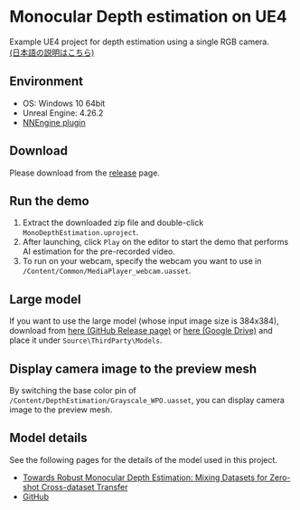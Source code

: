 # Monocular Depth estimation on UE4

Example UE4 project for depth estimation using a single RGB camera.  
[(日本語の説明はこちら)](https://akiya-research-institute.github.io/NNEngine-API/ja/demo-project-overview-depth-estimation/
)  

## Environment

- OS: Windows 10 64bit
- Unreal Engine: 4.26.2
- [NNEngine plugin](https://www.unrealengine.com/marketplace/product/74892c770dc149b1b5c4e872804e6ade)

## Download

Please download from the [release](https://github.com/Akiya-Research-Institute/Monocular-Depth-Estimation-on-UE4/releases) page.

## Run the demo

1. Extract the downloaded zip file and double-click `MonoDepthEstimation.uproject`.  
2. After launching, click `Play` on the editor to start the demo that performs AI estimation for the pre-recorded video.
3. To run on your webcam, specify the webcam you want to use in `/Content/Common/MediaPlayer_webcam.uasset`.

## Large model

If you want to use the large model (whose input image size is 384x384), download from [here (GitHub Release page)](https://github.com/Akiya-Research-Institute/Monocular-Depth-Estimation-on-UE4/releases/download/v1.1/midas_1x384x384xBGRxByte.onnx) or [here (Google Drive)](https://drive.google.com/file/d/1ml45494AGppnSZ3ivhw-HPi9CE8hxY2J/view?usp=sharing) and place it under `Source\ThirdParty\Models`.

## Display camera image to the preview mesh

By switching the base color pin of `/Content/DepthEstimation/Grayscale_WPO.uasset`, you can 
display camera image to the preview mesh.

## Model details

See the following pages for the details of the model used in this project.

- [Towards Robust Monocular Depth Estimation: Mixing Datasets for Zero-shot Cross-dataset Transfer](https://arxiv.org/abs/1907.01341)
- [GitHub](https://github.com/isl-org/MiDaS)
